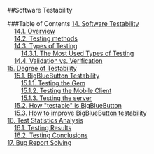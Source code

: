 ##Software Testability

###Table of Contents
[14. Software Testability](https://github.com/mariateresachaves/bigbluebutton/blob/master/ESOF-DOCS/Software_Testing/Software_Testing.md#14-software-testing)  
&nbsp;&nbsp;&nbsp;&nbsp;[14.1. Overview](https://github.com/mariateresachaves/bigbluebutton/blob/7b72da91d4d65604e94134ab5c7dd703710529be/ESOF-DOCS/Software_Testing/Software_Testing.md#141-overview)  
&nbsp;&nbsp;&nbsp;&nbsp;[14.2. Testing methods](https://github.com/mariateresachaves/bigbluebutton/blob/7b72da91d4d65604e94134ab5c7dd703710529be/ESOF-DOCS/Software_Testing/Software_Testing.md#142-testing-methods)  
&nbsp;&nbsp;&nbsp;&nbsp;[14.3. Types of Testing](https://github.com/mariateresachaves/bigbluebutton/blob/master/ESOF-DOCS/Software_Testing/Software_Testing.md#143-types-of-testing)  
&nbsp;&nbsp;&nbsp;&nbsp;&nbsp;&nbsp;&nbsp;&nbsp;[14.3.1. The Most Used Types of Testing](https://github.com/mariateresachaves/bigbluebutton/blob/7b72da91d4d65604e94134ab5c7dd703710529be/ESOF-DOCS/Software_Testing/Software_Testing.md#1431-the-most-used-types-of-testing)   
&nbsp;&nbsp;&nbsp;&nbsp;[14.4. Validation vs. Verification](https://github.com/mariateresachaves/bigbluebutton/blob/7b72da91d4d65604e94134ab5c7dd703710529be/ESOF-DOCS/Software_Testing/Software_Testing.md#144-validation-vs-verification)  
[15. Degree of Testability](https://github.com/mariateresachaves/bigbluebutton/blob/master/ESOF-DOCS/Software_Testing/Degree_Testability.md#15-degree-of-testability)  
&nbsp;&nbsp;&nbsp;&nbsp;[15.1. BigBlueButton Testability](https://github.com/mariateresachaves/bigbluebutton/blob/master/ESOF-DOCS/Software_Testing/Degree_Testability.md#151-bigbluebutton-testability)  
&nbsp;&nbsp;&nbsp;&nbsp;&nbsp;&nbsp;&nbsp;&nbsp;[15.1.1. Testing the Gem](https://github.com/mariateresachaves/bigbluebutton/blob/master/ESOF-DOCS/Software_Testing/Degree_Testability.md#1511-testing-the-gem)   
&nbsp;&nbsp;&nbsp;&nbsp;&nbsp;&nbsp;&nbsp;&nbsp;[15.1.2. Testing the Mobile Client](https://github.com/mariateresachaves/bigbluebutton/blob/master/ESOF-DOCS/Software_Testing/Degree_Testability.md#1512-testing-the-mobile-client)    
&nbsp;&nbsp;&nbsp;&nbsp;&nbsp;&nbsp;&nbsp;&nbsp;[15.1.3. Testing the server](https://github.com/mariateresachaves/bigbluebutton/blob/master/ESOF-DOCS/Software_Testing/Degree_Testability.md#1513-testing-the-server)    
&nbsp;&nbsp;&nbsp;&nbsp;[15.2. How "testable" is BigBlueButton](https://github.com/mariateresachaves/bigbluebutton/blob/master/ESOF-DOCS/Software_Testing/Degree_Testability.md#152-how-testable-is-bigbluebutton)  
&nbsp;&nbsp;&nbsp;&nbsp;[15.3. How to improve BigBlueButton testability](https://github.com/mariateresachaves/bigbluebutton/blob/master/ESOF-DOCS/Software_Testing/Degree_Testability.md#153-how-to-improve-bigbluebutton-testability)  
[16. Test Statistics Analysis](https://github.com/mariateresachaves/bigbluebutton/blob/master/ESOF-DOCS/Software_Testing/Test_Statistics_Analysis.md#16-test-statistics-analysis)  
&nbsp;&nbsp;&nbsp;&nbsp;[16.1. Testing Results](https://github.com/mariateresachaves/bigbluebutton/blob/master/ESOF-DOCS/Software_Testing/Test_Statistics_Analysis.md#161-testing-results)  
&nbsp;&nbsp;&nbsp;&nbsp;[16.2. Testing Conclusions](https://github.com/mariateresachaves/bigbluebutton/blob/master/ESOF-DOCS/Software_Testing/Test_Statistics_Analysis.md#162-testing-conclusions)  
[17. Bug Report Solving](https://github.com/mariateresachaves/bigbluebutton/blob/master/ESOF-DOCS/Software_Testing/Bug_Report_Solving.md#17-bug-report-solving)  
